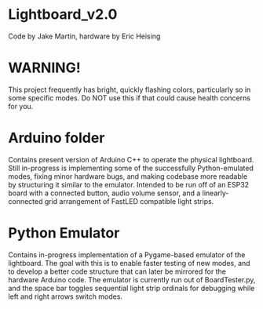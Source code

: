 # Lightboard_v2.0

Code by Jake Martin, hardware by Eric Heising

# WARNING!
This project frequently has bright, quickly flashing colors, particularly so in some specific modes. Do NOT use this if that could cause health concerns for you.

# Arduino folder
Contains present version of Arduino C++ to operate the physical lightboard. Still in-progress is implementing some of the successfully Python-emulated modes, fixing minor hardware bugs, and making codebase more readable by structuring it similar to the emulator. Intended to be run off of an ESP32 board with a connected button, audio volume sensor, and a linearly-connected grid arrangement of FastLED compatible light strips.

# Python Emulator
Contains in-progress implementation of a Pygame-based emulator of the lightboard. The goal with this is to enable faster testing of new modes, and to develop a better code structure that can later be mirrored for the hardware Arduino code. The emulator is currently run out of BoardTester.py, and the space bar toggles sequential light strip ordinals for debugging while left and right arrows switch modes.
